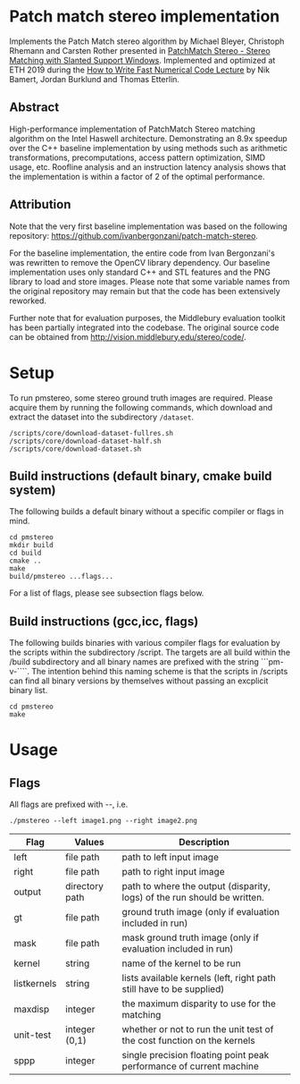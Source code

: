 # Patch match stereo implementation

Implements the Patch Match stereo algorithm by Michael Bleyer, Christoph Rhemann and Carsten Rother presented in [PatchMatch Stereo - Stereo Matching with Slanted Support Windows](https://microsoft.com/en-us/research/wp-content/uploads/2011/01/PatchMatchStereo_BMVC2011_6MB.pdf). Implemented and optimized at ETH 2019 during the [How to Write Fast Numerical Code Lecture](https://acl.inf.ethz.ch/teaching/fastcode/2019/) by Nik Bamert, Jordan Burklund and Thomas Etterlin.

## Abstract

High-performance implementation of PatchMatch Stereo matching algorithm on the Intel Haswell architecture. Demonstrating an 8.9x speedup over the C++ baseline implementation by using methods such as arithmetic transformations, precomputations, access pattern optimization, SIMD usage, etc.
Roofline analysis and an instruction latency analysis shows that the implementation is within a factor of 2 of the optimal performance.

## Attribution 
Note that the very first baseline implementation was based on the following repository: https://github.com/ivanbergonzani/patch-match-stereo.

For the baseline implementation, the entire code from Ivan Bergonzani's was rewritten to remove the OpenCV library dependency.
Our baseline implementation uses only standard C++ and STL features and the PNG library to load and store images.
Please note that some variable names from the original repository may remain but that the code has been extensively reworked.

Further note that for evaluation purposes, the Middlebury evaluation toolkit has been partially integrated into the codebase. The original
source code can be obtained from http://vision.middlebury.edu/stereo/code/. 


# Setup
To run pmstereo, some stereo ground truth images are required. Please acquire them by running the following commands,
which download and extract the dataset into the subdirectory ```/dataset```.

```
/scripts/core/download-dataset-fullres.sh 
/scripts/core/download-dataset-half.sh 
/scripts/core/download-dataset.sh 
```

## Build instructions (default binary, cmake build system)
The following builds a default binary without a specific compiler or flags in mind.

```
cd pmstereo
mkdir build
cd build
cmake ..
make
build/pmstereo ...flags... 
```
For a list of flags, please see subsection flags below.

## Build instructions (gcc,icc, flags)
The following builds binaries with various compiler flags for evaluation by the scripts within the subdirectory /script.
The targets are all build within the /build subdirectory and all binary names are prefixed with the string ```pm-v-````.
The intention behind this naming scheme is that the scripts in /scripts can find all binary versions by themselves without
passing an excplicit binary list.

```
cd pmstereo
make

```

# Usage 

## Flags 
All flags are prefixed with --, i.e. 

```
./pmstereo --left image1.png --right image2.png 
```

| Flag        | Values          | Description                                                               |
|-------------|-----------------|---------------------------------------------------------------------------|
| left        | file  path      | path to left input image                                                  |
| right       | file path       | path to right input image                                                 |
| output      | directory path  | path to where the output (disparity, logs) of the run should be written.  |
| gt          | file path       | ground truth image (only if evaluation included in run)                   |
| mask        | file path       | mask ground truth image (only if evaluation included in run)              |
| kernel      | string          | name of the kernel to be run                                              |
| listkernels | string          | lists available kernels (left, right path still have to be supplied)      |
| maxdisp     | integer         | the maximum disparity to use for the matching                             |
| unit-test   | integer (0,1)   | whether or not to run the unit test of the cost function on the kernels   |
| sppp        | integer         | single precision floating point peak performance of current machine       |


